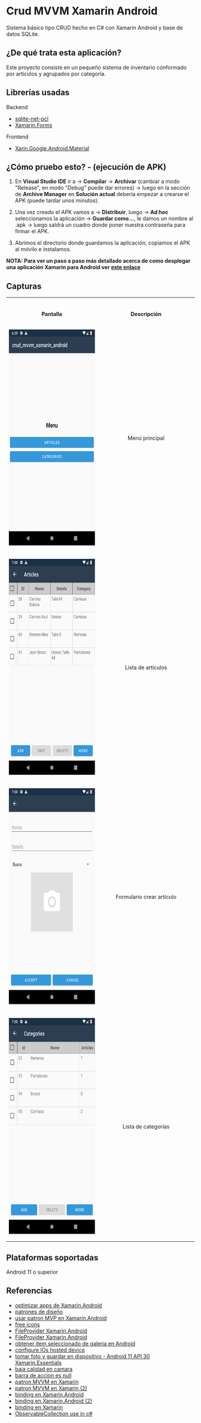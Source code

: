# Crud MVVM Xamarin Android

Sistema básico tipo CRUD hecho en C# con Xamarin Android y base de 
datos SQLite.

## ¿De qué trata esta aplicación?

Este proyecto consiste en un pequeño sistema de inventario conformado
por artículos y agrupados por categoría.

## Librerías usadas

Backend
- [sqlite-net-pcl](https://www.nuget.org/packages/sqlite-net-pcl/)
- [Xamarin.Forms](https://www.nuget.org/packages/xamarin.forms/)

Frontend
- [Xarin.Google.Android.Material](https://www.nuget.org/packages/Xamarin.Google.Android.Material/)

## ¿Cómo pruebo esto? - (ejecución de APK)

1. En **Visual Studio IDE** ir a → **Compilar** → **Archivar** (cambiar 
a modo "Release", en modo "Debug" puede dar errores) → luego en la 
sección de **Archive Manager** en **Solución actual** debería empezar a
crearse el APK (puede tardar unos minutos).

2. Una vez creado el APK vamos a → **Distribuir**, luego → **Ad hoc**
seleccionamos la aplicación → **Guardar como...**, le damos un nombre al
.apk → luego saldrá un cuadro donde poner nuestra contraseña para firmar
el APK.

3. Abrimos el directorio donde guardamos la aplicación, copiamos el 
APK al móvilo e instalamos.

**NOTA: Para ver un paso a paso más detallado acerca de como desplegar 
una aplicación Xamarin para Android ver [este enlace](https://github.com/manuel-chinchi/notes-dev)**

## Capturas

<table>
  <tr>
    <th align="center">
      <img width="500" height="1">
      <p>Pantalla</p>
    </th>
    <th align="center">
      <img width="500" height="1">
      <p>Descripción</p>
    </th>
  </tr>
  <tr>
    <td>
      <!-- REMOVE THE BACKSLASHES -->
      <p align="center">
        <img src=".readme/Screenshot_1753223961.png" alt="menu" width="324" height="576">
      </p>
    </td>
    <td>
      <!-- REMOVE THE BACKSLASHES -->
      <p align="center">Menú principal</p>
    </td>
  </tr>
  <tr>
    <td align="center">
      <p align="center">
        <img src=".readme/Screenshot_1753225229.png" alt="menu" width="324" height="576">
      </p>
    </td>
    <td align="center">
      <p align="center">Lista de artículos</p>
    </td>
  </tr>
  <tr>
    <td align="center">
      <p align="center">
        <img src=".readme/Screenshot_1753225247.png" alt="menu" width="324" height="576">
      </p>
    </td>
    <td align="center">
      <p align="center">Formulario crear artículo</p>
    </td>
  </tr>
  <tr>
    <td align="center">
      <p align="center">
        <img src=".readme/Screenshot_1753225254.png" alt="menu" width="324" height="576">
      </p>
    </td>
    <td align="center">
      <p align="center">Lista de categorías</p>
    </td>
  </tr>
</table>
	
## Plataformas soportadas

Android 11 o superior

## Referencias

* [optimizar apps de Xamarin.Android ](https://devblogs.microsoft.com/xamarin/optimize-xamarin-android-builds/)
* [patrones de diseño](https://en.wikipedia.org/wiki/Software_design_pattern)
* [usar patron MVP en Xamarin.Android](https://blog.kloud.com.au/2018/01/17/xamarin-application-architecture/)
* [free icons](https://icon.kitchen/)
* [FileProvider Xamarin.Android](https://stackoverflow.com/questions/52657374/how-to-add-fileprovider-xml-file-in-xamarin-android)
* [FileProvider Xamarin.Android](https://stackoverflow.com/questions/74632778/xamarin-android-fileprovider-geturiforfile-system-nullreferenceexception)
* [obtener item seleccionado de galeria en Android](https://stackoverflow.com/questions/55740441/how-to-get-selected-image-name-from-gallery-in-xamarin-android)
* [configure IOs hosted device](https://www.youtube.com/watch?v=Llqlcp0So0A)
* [tomar foto y guardar en dispositivo - Android 11 API 30 Xamarin.Essentials](https://stackoverflow.com/questions/69354298/android-11-api-30-with-xamarin-essentials-take-photo-and-save-to-device)
* [baja calidad en camara](https://stackoverflow.com/questions/75055439/xamarin-android-image-capture-by-camera-using-intent-actionimagecapture-the-ima)
* [barra de accion es null](https://stackoverflow.com/questions/28740183/xamarin-tab-causes-system-nullreferenceexception)
* [patron MVVM en Xamarin](https://softwarecrafters.io/xamarin/patron-mvvm-xamarin-forms)
* [patron MVVM en Xamarin (2)](https://www.codeproject.com/Tips/5252643/MVVM-and-Xamarin-Forms)
* [binding en Xamarin.Android](https://stackoverflow.com/questions/32242965/android-data-binding-library-in-xamarin-android)
* [binding en Xamarin.Android (2)](https://stackoverflow.com/questions/75456495/how-to-build-binding-class-in-xamarin-android)
* [binding en Xamarin](https://stackoverflow.com/questions/62146033/xamarin-binding-class-property)
* [ObservableCollection use in c#](https://stackoverflow.com/questions/4279185/what-is-the-use-of-observablecollection-in-net) 
